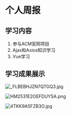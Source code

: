 # 个人周报

## 学习内容

1. 参与ACM官网项目
2. Ajax和Axios知识学习
3. Vue学习

## 学习成果展示

![_FLBEBHJZN7QTGQ3.jpg](https://img.wang.232232.xyz/img/2022/07/10/_FLBEBHJZN7QTGQ3.jpg)

![HM2531E2OEFDUYSA.png](https://img.wang.232232.xyz/img/2022/07/10/HM2531E2OEFDUYSA.png)

![4TKK9A5FZB3O.jpg](https://img.wang.232232.xyz/img/2022/07/10/4TKK9A5FZB3O.jpg)